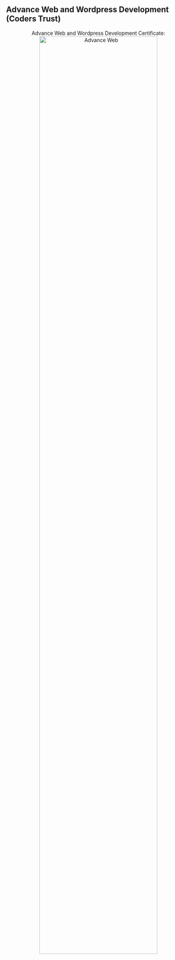 <h2>Advance Web and Wordpress Development (Coders Trust)</h2>

<p align="center">
Advance Web and Wordpress Development Certificate: <br/>
<img src="https://i.imgur.com/ExJjgrR.jpeg" height="80%" width="80%" alt="Advance Web"/>
<br />
